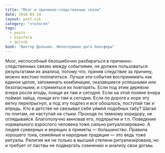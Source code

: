 ```yaml
---
title: "Мозг и причинно-следственные связи"
date: 2016-04-19
layout: post.njk
category: "этология"
tags:
  - posts
  - biosfera
  - dolnik
book: "Виктор Дольник. Непослушное дитя биосферы"
---
```


Мозг, неспособный безошибочно разбираться в причинно-следственных связях между событиями, не должен пользоваться результатами их анализа, потому что, приняв следствие за причину, можно жестоко поплатиться. Лучше эти события воспринимать как единое целое, запоминать комбинации, оказавшиеся успешными или безопасными, и стремиться их повторять. Если под этим деревом вчера росли ягоды, поищи их там и сегодня. Если на этой поляне вчера поймал зайца, поищи его там и сегодня. Если по дороге к норе эту ветку перепрыгнул, а под эту подлез и все обошлось, поступай так и впредь. Кто в детстве не связывал себя уймой подобных табу? Шагая по плитам, не наступай на стыки. Проходя по темному коридору, не оглядывайся. Благополучно миновав его, подпрыгни и т.п. Поведение нормального взрослого человека тоже сильно ритуализировано. А людей суеверных и верящих в приметы — большинство. Правила хорошего тона, семейные и народные традиции — это ведь тоже ритуалы. Религия же не только в высшей степени ритуализирована, но и требует от паствы не подвергать сомнению и анализу свои догмы.
